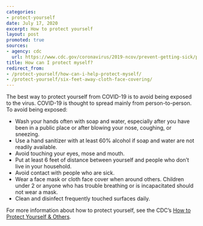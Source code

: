 ```yaml
---
categories:
- protect-yourself
date: July 17, 2020
excerpt: How to protect yourself
layout: post
promoted: true
sources:
- agency: cdc
  url: https://www.cdc.gov/coronavirus/2019-ncov/prevent-getting-sick/prevention.html
title: How can I protect myself?
redirect_from:
- /protect-yourself/how-can-i-help-protect-myself/
- /protect-yourself/six-feet-away-cloth-face-covering/
---
```


The best way to protect yourself from COVID-19 is to avoid being exposed to the virus. COVID-19 is thought to spread mainly from person-to-person. To avoid being exposed:

- Wash your hands often with soap and water, especially after you have been in a public place or after blowing your nose, coughing, or sneezing.
- Use a hand sanitizer with at least 60% alcohol if soap and water are not readily available.
- Avoid touching your eyes, mose and mouth.
- Put at least 6 feet of distance between yourself and people who don’t live in your household.
- Avoid contact with people who are sick.
- Wear a face mask or cloth face cover when around others. Children under 2 or anyone who has trouble breathing or is incapacitated should not wear a mask.
- Clean and disinfect frequently touched surfaces daily.

For more information about how to protect yourself, see the CDC’s [How to Protect Yourself & Others](https://www.cdc.gov/coronavirus/2019-ncov/prevent-getting-sick/prevention.html).
